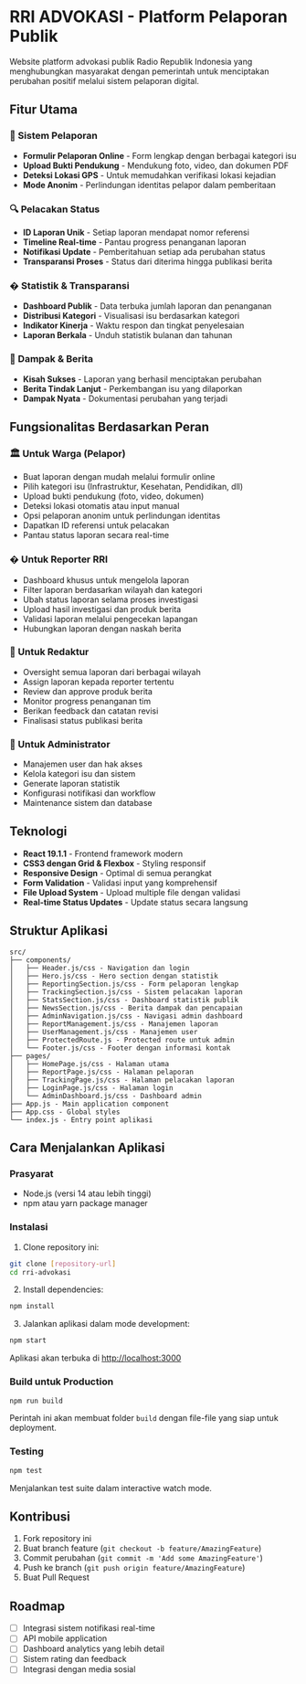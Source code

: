# RRI ADVOKASI - Platform Pelaporan Publik

Website platform advokasi publik Radio Republik Indonesia yang menghubungkan masyarakat dengan pemerintah untuk menciptakan perubahan positif melalui sistem pelaporan digital.

## Fitur Utama

### 📝 Sistem Pelaporan
- **Formulir Pelaporan Online** - Form lengkap dengan berbagai kategori isu
- **Upload Bukti Pendukung** - Mendukung foto, video, dan dokumen PDF
- **Deteksi Lokasi GPS** - Untuk memudahkan verifikasi lokasi kejadian
- **Mode Anonim** - Perlindungan identitas pelapor dalam pemberitaan

### 🔍 Pelacakan Status
- **ID Laporan Unik** - Setiap laporan mendapat nomor referensi
- **Timeline Real-time** - Pantau progress penanganan laporan
- **Notifikasi Update** - Pemberitahuan setiap ada perubahan status
- **Transparansi Proses** - Status dari diterima hingga publikasi berita

### � Statistik & Transparansi
- **Dashboard Publik** - Data terbuka jumlah laporan dan penanganan
- **Distribusi Kategori** - Visualisasi isu berdasarkan kategori
- **Indikator Kinerja** - Waktu respon dan tingkat penyelesaian
- **Laporan Berkala** - Unduh statistik bulanan dan tahunan

### 📰 Dampak & Berita
- **Kisah Sukses** - Laporan yang berhasil menciptakan perubahan
- **Berita Tindak Lanjut** - Perkembangan isu yang dilaporkan
- **Dampak Nyata** - Dokumentasi perubahan yang terjadi

## Fungsionalitas Berdasarkan Peran

### 🏛️ Untuk Warga (Pelapor)
- Buat laporan dengan mudah melalui formulir online
- Pilih kategori isu (Infrastruktur, Kesehatan, Pendidikan, dll)
- Upload bukti pendukung (foto, video, dokumen)
- Deteksi lokasi otomatis atau input manual
- Opsi pelaporan anonim untuk perlindungan identitas
- Dapatkan ID referensi untuk pelacakan
- Pantau status laporan secara real-time

### � Untuk Reporter RRI
- Dashboard khusus untuk mengelola laporan
- Filter laporan berdasarkan wilayah dan kategori
- Ubah status laporan selama proses investigasi
- Upload hasil investigasi dan produk berita
- Validasi laporan melalui pengecekan lapangan
- Hubungkan laporan dengan naskah berita

### 📝 Untuk Redaktur
- Oversight semua laporan dari berbagai wilayah  
- Assign laporan kepada reporter tertentu
- Review dan approve produk berita
- Monitor progress penanganan tim
- Berikan feedback dan catatan revisi
- Finalisasi status publikasi berita

### 🔧 Untuk Administrator
- Manajemen user dan hak akses
- Kelola kategori isu dan sistem
- Generate laporan statistik
- Konfigurasi notifikasi dan workflow
- Maintenance sistem dan database

## Teknologi

- **React 19.1.1** - Frontend framework modern
- **CSS3 dengan Grid & Flexbox** - Styling responsif
- **Responsive Design** - Optimal di semua perangkat
- **Form Validation** - Validasi input yang komprehensif
- **File Upload System** - Upload multiple file dengan validasi
- **Real-time Status Updates** - Update status secara langsung

## Struktur Aplikasi

```
src/
├── components/
│   ├── Header.js/css - Navigation dan login
│   ├── Hero.js/css - Hero section dengan statistik
│   ├── ReportingSection.js/css - Form pelaporan lengkap
│   ├── TrackingSection.js/css - Sistem pelacakan laporan
│   ├── StatsSection.js/css - Dashboard statistik publik
│   ├── NewsSection.js/css - Berita dampak dan pencapaian
│   ├── AdminNavigation.js/css - Navigasi admin dashboard
│   ├── ReportManagement.js/css - Manajemen laporan
│   ├── UserManagement.js/css - Manajemen user
│   ├── ProtectedRoute.js - Protected route untuk admin
│   └── Footer.js/css - Footer dengan informasi kontak
├── pages/
│   ├── HomePage.js/css - Halaman utama
│   ├── ReportPage.js/css - Halaman pelaporan
│   ├── TrackingPage.js/css - Halaman pelacakan laporan
│   ├── LoginPage.js/css - Halaman login
│   └── AdminDashboard.js/css - Dashboard admin
├── App.js - Main application component
├── App.css - Global styles
└── index.js - Entry point aplikasi
```

## Cara Menjalankan Aplikasi

### Prasyarat
- Node.js (versi 14 atau lebih tinggi)
- npm atau yarn package manager

### Instalasi

1. Clone repository ini:
```bash
git clone [repository-url]
cd rri-advokasi
```

2. Install dependencies:
```bash
npm install
```

3. Jalankan aplikasi dalam mode development:
```bash
npm start
```

Aplikasi akan terbuka di [http://localhost:3000](http://localhost:3000)

### Build untuk Production

```bash
npm run build
```

Perintah ini akan membuat folder `build` dengan file-file yang siap untuk deployment.

### Testing

```bash
npm test
```

Menjalankan test suite dalam interactive watch mode.

## Kontribusi

1. Fork repository ini
2. Buat branch feature (`git checkout -b feature/AmazingFeature`)
3. Commit perubahan (`git commit -m 'Add some AmazingFeature'`)
4. Push ke branch (`git push origin feature/AmazingFeature`)
5. Buat Pull Request

## Roadmap

- [ ] Integrasi sistem notifikasi real-time
- [ ] API mobile application
- [ ] Dashboard analytics yang lebih detail
- [ ] Sistem rating dan feedback
- [ ] Integrasi dengan media sosial
